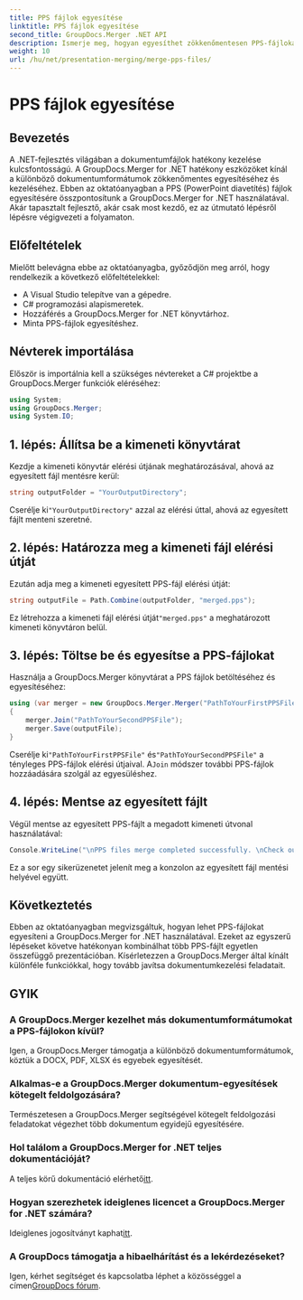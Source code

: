 ```yaml
---
title: PPS fájlok egyesítése
linktitle: PPS fájlok egyesítése
second_title: GroupDocs.Merger .NET API
description: Ismerje meg, hogyan egyesíthet zökkenőmentesen PPS-fájlokat a GroupDocs.Merger for .NET segítségével. Útmutató lépésről lépésre kódpéldákkal. Fejlessze dokumentumkezelési készségeit.
weight: 10
url: /hu/net/presentation-merging/merge-pps-files/
---
```


# PPS fájlok egyesítése

## Bevezetés
A .NET-fejlesztés világában a dokumentumfájlok hatékony kezelése kulcsfontosságú. A GroupDocs.Merger for .NET hatékony eszközöket kínál a különböző dokumentumformátumok zökkenőmentes egyesítéséhez és kezeléséhez. Ebben az oktatóanyagban a PPS (PowerPoint diavetítés) fájlok egyesítésére összpontosítunk a GroupDocs.Merger for .NET használatával. Akár tapasztalt fejlesztő, akár csak most kezdő, ez az útmutató lépésről lépésre végigvezeti a folyamaton.
## Előfeltételek
Mielőtt belevágna ebbe az oktatóanyagba, győződjön meg arról, hogy rendelkezik a következő előfeltételekkel:
- A Visual Studio telepítve van a gépedre.
- C# programozási alapismeretek.
- Hozzáférés a GroupDocs.Merger for .NET könyvtárhoz.
- Minta PPS-fájlok egyesítéshez.

## Névterek importálása
Először is importálnia kell a szükséges névtereket a C# projektbe a GroupDocs.Merger funkciók eléréséhez:
```csharp
using System; 
using GroupDocs.Merger;
using System.IO;
```
## 1. lépés: Állítsa be a kimeneti könyvtárat
Kezdje a kimeneti könyvtár elérési útjának meghatározásával, ahová az egyesített fájl mentésre kerül:
```csharp
string outputFolder = "YourOutputDirectory";
```
 Cserélje ki`"YourOutputDirectory"` azzal az elérési úttal, ahová az egyesített fájlt menteni szeretné.
## 2. lépés: Határozza meg a kimeneti fájl elérési útját
Ezután adja meg a kimeneti egyesített PPS-fájl elérési útját:
```csharp
string outputFile = Path.Combine(outputFolder, "merged.pps");
```
 Ez létrehozza a kimeneti fájl elérési útját`"merged.pps"` a meghatározott kimeneti könyvtáron belül.
## 3. lépés: Töltse be és egyesítse a PPS-fájlokat
Használja a GroupDocs.Merger könyvtárat a PPS fájlok betöltéséhez és egyesítéséhez:
```csharp
using (var merger = new GroupDocs.Merger.Merger("PathToYourFirstPPSFile"))
{
    merger.Join("PathToYourSecondPPSFile");
    merger.Save(outputFile);
}
```
 Cserélje ki`"PathToYourFirstPPSFile"` és`"PathToYourSecondPPSFile"` a tényleges PPS-fájlok elérési útjaival. A`Join` módszer további PPS-fájlok hozzáadására szolgál az egyesüléshez.
## 4. lépés: Mentse az egyesített fájlt
Végül mentse az egyesített PPS-fájlt a megadott kimeneti útvonal használatával:
```csharp
Console.WriteLine("\nPPS files merge completed successfully. \nCheck output in {0}", outputFolder);
```
Ez a sor egy sikerüzenetet jelenít meg a konzolon az egyesített fájl mentési helyével együtt.

## Következtetés
Ebben az oktatóanyagban megvizsgáltuk, hogyan lehet PPS-fájlokat egyesíteni a GroupDocs.Merger for .NET használatával. Ezeket az egyszerű lépéseket követve hatékonyan kombinálhat több PPS-fájlt egyetlen összefüggő prezentációban. Kísérletezzen a GroupDocs.Merger által kínált különféle funkciókkal, hogy tovább javítsa dokumentumkezelési feladatait.

## GYIK
### A GroupDocs.Merger kezelhet más dokumentumformátumokat a PPS-fájlokon kívül?
Igen, a GroupDocs.Merger támogatja a különböző dokumentumformátumok, köztük a DOCX, PDF, XLSX és egyebek egyesítését.
### Alkalmas-e a GroupDocs.Merger dokumentum-egyesítések kötegelt feldolgozására?
Természetesen a GroupDocs.Merger segítségével kötegelt feldolgozási feladatokat végezhet több dokumentum egyidejű egyesítésére.
### Hol találom a GroupDocs.Merger for .NET teljes dokumentációját?
 A teljes körű dokumentáció elérhető[itt](https://tutorials.groupdocs.com/merger/net/).
### Hogyan szerezhetek ideiglenes licencet a GroupDocs.Merger for .NET számára?
 Ideiglenes jogosítványt kaphat[itt](https://purchase.groupdocs.com/temporary-license/).
### A GroupDocs támogatja a hibaelhárítást és a lekérdezéseket?
Igen, kérhet segítséget és kapcsolatba léphet a közösséggel a címen[GroupDocs fórum](https://forum.groupdocs.com/c/merger/32).